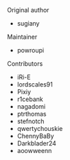 Original author
- sugiany

Maintainer
- powroupi

Contributors
- iRi-E
- lordscales91
- Pixiy
- r1cebank
- nagadomi
- ptrthomas
- stefnotch
- qwertychouskie
- ChennyBaBy
- Darkblader24
- aoowweenn

